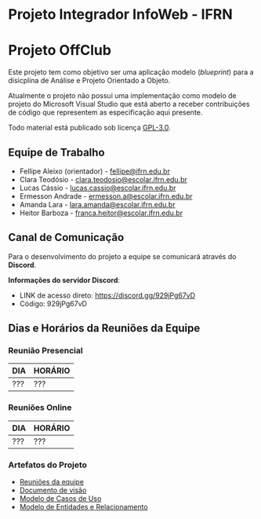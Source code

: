 # Projeto Integrador InfoWeb - IFRN
# Projeto OffClub

Este projeto tem como objetivo ser uma aplicação  modelo (_blueprint_) para a disicplina de Análise e Projeto Orientado a Objeto.

Atualmente o projeto não possui uma implementação como modelo de projeto do Microsoft Visual Studio que está aberto a receber contribuições de código que representem as especificação aqui presente.

Todo material está publicado sob licença [GPL-3.0](https://www.gnu.org/licenses/quick-guide-gplv3.pt-br.html).

## Equipe de Trabalho

- Fellipe Aleixo (orientador) - fellipe@ifrn.edu.br
- Clara Teodósio - clara.teodosio@escolar.ifrn.edu.br
- Lucas Cássio - lucas.cassio@escolar.ifrn.edu.br
- Ermesson Andrade - ermesson.a@escolar.ifrn.edu.br
- Amanda Lara - lara.amanda@escolar.ifrn.edu.br
- Heitor Barboza - franca.heitor@escolar.ifrn.edu.br

## Canal de Comunicação

Para o desenvolvimento do projeto a equipe se comunicará através do **Discord**.

**Informações do servidor Discord**:
- LINK de acesso direto: https://discord.gg/929jPg67vD
- Código: 929jPg67vD

## Dias e Horários da Reuniões da Equipe

### Reunião Presencial

| DIA | HORÁRIO |
| --- | ------- |
| ??? | ??? |

### Reuniões Online

| DIA | HORÁRIO |
| --- | ------- |
| ??? | ??? |


### Artefatos do Projeto
* [Reuniões da equipe](./reunioes/Reunioes.md)
* [Documento de visão](./docs/Visao_OffClub.md)
* [Modelo de Casos de Uso](./docs/casos_de_uso/modelo_de_cdu.md)
* [Modelo de Entidades e Relacionamento](./docs/er/modelo_er.md)

